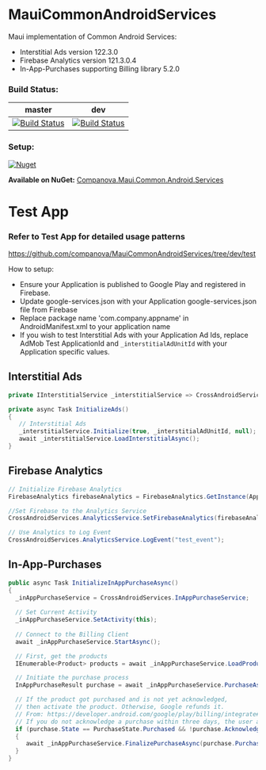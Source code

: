 # MauiCommonAndroidServices
Maui implementation of Common Android Services:
- Interstitial Ads version 122.3.0
- Firebase Analytics version 121.3.0.4
- In-App-Purchases supporting Billing library 5.2.0

### Build Status:

master | dev
------------ | -------------
[![Build Status](https://dev.azure.com/cn-github-builds/GitHub%20Builds/_apis/build/status/companova.MauiCommonAndroidServices?branchName=main)](https://dev.azure.com/cn-github-builds/GitHub%20Builds/_build/latest?definitionId=3&branchName=main)|[![Build Status](https://dev.azure.com/cn-github-builds/GitHub%20Builds/_apis/build/status/companova.MauiCommonAndroidServices?branchName=dev)](https://dev.azure.com/cn-github-builds/GitHub%20Builds/_build/latest?definitionId=3&branchName=dev)

### Setup:
<a href="https://www.nuget.org/packages/Companova.Maui.Common.Android.Services/">
  <img alt="Nuget" src="https://img.shields.io/nuget/v/Companova.Maui.Common.Android.Services">
</a>

**Available on NuGet:** [Companova.Maui.Common.Android.Services](https://www.nuget.org/packages/Companova.Maui.Common.Android.Services/)

# Test App
### Refer to Test App for detailed usage patterns
https://github.com/companova/MauiCommonAndroidServices/tree/dev/test

How to setup:
- Ensure your Application is published to Google Play and registered in Firebase.
- Update google-services.json with your Application google-services.json file from Firebase
- Replace package name 'com.company.appname' in AndroidManifest.xml to your application name
- If you wish to test Interstitial Ads with your Application Ad Ids, replace AdMob Test ApplicationId and ```_interstitialAdUnitId``` with your Application specific values.

## Interstitial Ads

```csharp
private IInterstitialService _interstitialService => CrossAndroidServices.InterstitialService;

private async Task InitializeAds()
{
   // Interstitial Ads
   _interstitialService.Initialize(true, _interstitialAdUnitId, null);
   await _interstitialService.LoadInterstitialAsync();
}
```
## Firebase Analytics

```csharp
// Initialize Firebase Analytics
FirebaseAnalytics firebaseAnalytics = FirebaseAnalytics.GetInstance(Application);

//Set Firebase to the Analytics Service
CrossAndroidServices.AnalyticsService.SetFirebaseAnalytics(firebaseAnalytics);

// Use Analytics to Log Event
CrossAndroidServices.AnalyticsService.LogEvent("test_event");
```

## In-App-Purchases 

```csharp
public async Task InitializeInAppPurchaseAsync()
{
  _inAppPurchaseService = CrossAndroidServices.InAppPurchaseService;
  
  // Set Current Activity
  _inAppPurchaseService.SetActivity(this);
  
  // Connect to the Billing Client
  await _inAppPurchaseService.StartAsync();

  // First, get the products 
  IEnumerable<Product> products = await _inAppPurchaseService.LoadProductsAsync(new string[] { productId }, ProductType.NonConsumable);

  // Initiate the purchase process
  InAppPurchaseResult purchase = await _inAppPurchaseService.PurchaseAsync(productId);

  // If the product got purchased and is not yet acknowledged,
  // then activate the product. Otherwise, Google refunds it.
  // From: https://developer.android.com/google/play/billing/integrate#acknowledge
  // If you do not acknowledge a purchase within three days, the user automatically receives a refund, and Google Play revokes the purchase.
  if (purchase.State == PurchaseState.Purchased && !purchase.Acknowledged)
  {
     await _inAppPurchaseService.FinalizePurchaseAsync(purchase.PurchaseToken, ProductType.NonConsumable);
  }
}
```
